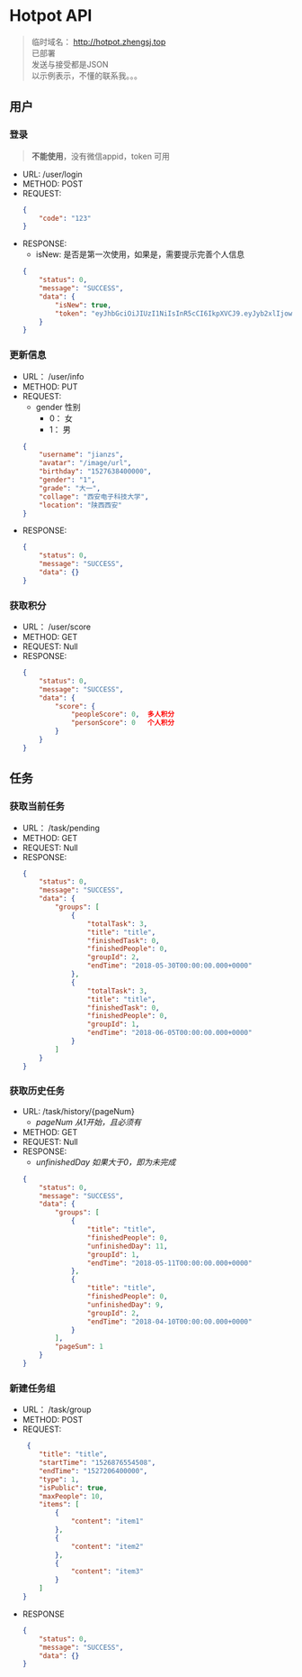 # Hotpot API

> 临时域名： http://hotpot.zhengsj.top   
已部署  
发送与接受都是JSON  
以示例表示，不懂的联系我。。。

## 用户
### 登录
> **不能使用**，没有微信appid，token 可用

* URL: /user/login
* METHOD: POST
* REQUEST:
    ```JSON
    {
    	"code": "123"
    }
    ```
* RESPONSE:
    * isNew: 是否是第一次使用，如果是，需要提示完善个人信息
    ```JSON
    {
        "status": 0,
        "message": "SUCCESS",
        "data": {
            "isNew": true,
            "token": "eyJhbGciOiJIUzI1NiIsInR5cCI6IkpXVCJ9.eyJyb2xlIjowLCJleHAiOjE1Mjk0ODYzMTEsInVzZXJJZCI6Mn0.3Zv0FlLopdZVYWHB8l3Uw3Fz90LyhUBvNLxvn4TRXAU"
        }
    }
    ```

### 更新信息
* URL： /user/info
* METHOD: PUT
* REQUEST:
    * gender 性别
        * 0： 女
        * 1： 男
    ```JSON
    {
    	"username": "jianzs",
    	"avatar": "/image/url",
    	"birthday": "1527638400000",
    	"gender": "1",  
    	"grade": "大一",
    	"collage": "西安电子科技大学",
    	"location": "陕西西安"
    }
    ```
* RESPONSE:
    ```JSON
    {
        "status": 0,
        "message": "SUCCESS",
        "data": {}
    }
    ```

### 获取积分
* URL： /user/score
* METHOD: GET
* REQUEST: Null
* RESPONSE:
    ```json
    {
        "status": 0,
        "message": "SUCCESS",
        "data": {
            "score": {
                "peopleScore": 0,  多人积分
                "personScore": 0   个人积分
            }
        }
    }
    ```

## 任务
### 获取当前任务
* URL： /task/pending
* METHOD: GET
* REQUEST: Null
* RESPONSE:
    ```json
    {
        "status": 0,
        "message": "SUCCESS",
        "data": {
            "groups": [
                {
                    "totalTask": 3,
                    "title": "title",
                    "finishedTask": 0,
                    "finishedPeople": 0,
                    "groupId": 2,
                    "endTime": "2018-05-30T00:00:00.000+0000"
                },
                {
                    "totalTask": 3,
                    "title": "title",
                    "finishedTask": 0,
                    "finishedPeople": 0,
                    "groupId": 1,
                    "endTime": "2018-06-05T00:00:00.000+0000"
                }
            ]
        }
    }
    ```

### 获取历史任务
* URL: /task/history/{pageNum} 
    * *pageNum 从1开始，且必须有*
* METHOD: GET
* REQUEST: Null
* RESPONSE:
    * *unfinishedDay 如果大于0，即为未完成*
    ```json
    {
        "status": 0,
        "message": "SUCCESS",
        "data": {
            "groups": [
                {
                    "title": "title",
                    "finishedPeople": 0,
                    "unfinishedDay": 11,
                    "groupId": 1,
                    "endTime": "2018-05-11T00:00:00.000+0000"
                },
                {
                    "title": "title",
                    "finishedPeople": 0,
                    "unfinishedDay": 9,
                    "groupId": 2,
                    "endTime": "2018-04-10T00:00:00.000+0000"
                }
            ],
            "pageSum": 1
        }
    }
    ```
    

### 新建任务组
* URL： /task/group
* METHOD: POST
* REQUEST:
    ```json
     {
    	"title": "title", 
    	"startTime": "1526876554508",
    	"endTime": "1527206400000",
    	"type": 1,
    	"isPublic": true,
    	"maxPeople": 10,
    	"items": [ 
    		{
    			"content": "item1"
    		}, 
    		{
    			"content": "item2"
    		},
    		{
    			"content": "item3"
    		}
    	]
    }
    ```
* RESPONSE
    ```json
    {
        "status": 0,
        "message": "SUCCESS",
        "data": {}
    }
    ```

